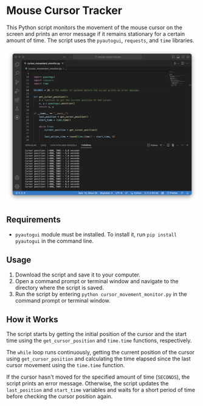 # Mouse Cursor Tracker

This Python script monitors the movement of the mouse cursor on the screen and prints an error message if it remains stationary for a certain amount of time. The script uses the `pyautogui`, `requests`, and `time` libraries.

![Screenshot](screenshot.png)

## Requirements

- `pyautogui` module must be installed. To install it, run `pip install pyautogui` in the command line.

## Usage

1. Download the script and save it to your computer.
2. Open a command prompt or terminal window and navigate to the directory where the script is saved.
3. Run the script by entering `python cursor_movement_monitor.py` in the command prompt or terminal window.

## How it Works

The script starts by getting the initial position of the cursor and the start time using the `get_cursor_position` and `time.time` functions, respectively.

The `while` loop runs continuously, getting the current position of the cursor using `get_cursor_position` and calculating the time elapsed since the last cursor movement using the `time.time` function.

If the cursor hasn't moved for the specified amount of time (`SECONDS`), the script prints an error message. Otherwise, the script updates the `last_position` and `start_time` variables and waits for a short period of time before checking the cursor position again.
